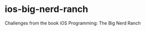 ios-big-nerd-ranch
==================

Challenges from the book iOS Programming: The Big Nerd Ranch
